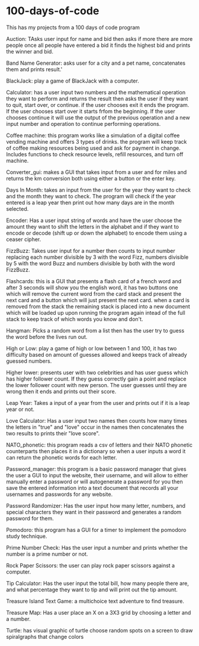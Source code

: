 # 100-days-of-code
This has my projects from a 100 days of code program

Auction: TAsks user input for name and bid then asks if more there are more people once all people have entered a bid it finds the highest bid and prints the winner and bid.

Band Name Generator: asks user for a city and a pet name, concatenates them and prints result.'

BlackJack: play a game of BlackJack with a computer.

Calculator: has a user input two numbers and the mathematical operation they want to perform and returns the result then asks the user if they want to quit, start over, or continue. if the user chooses exit it ends the program. If the user chooses start over it starts frfom the beginning. If the user chooses continue it will use the output of the previous operation and a new input number and operation to continue performing operations. 

Coffee machine: this program works like a simulation of a digital coffee vending machine and offers 3 types of drinks. the program will keep track of coffee making resources being used and ask for payment in change. Includes functions to check resource levels, refill resources, and turn off machine.

Converter_gui: makes a GUI that takes input from a user and for miles and returns the km conversion both using either a button or the enter key.

Days In Month: takes an input from the user for the year they want to check and the month they want to check. The program will check if the year entered is a leap year then print out how many days are in the month selected.

Encoder: Has a user input string of words and have the user choose the amount they want to shift the letters in the alphabet and if they want to encode or decode (shift up or down the alphabet) to encode them using a ceaser cipher.

FizzBuzz: Takes user input for a number then counts to input number replacing each number divisible by 3 with the word Fizz, numbers divisible by 5 with the word Buzz and numbers divisible by both with the word FizzBuzz.

Flashcards: this is a GUI that presents a flash card of a french word and after 3 seconds will show you the english word, it has two buttons one which will remove the current word from the card stack and present the next card and a button which will just present the next card. when a card is removed from the stack the remaining stack is placed into a new document which will be loaded up upon running the program again intead of the full stack to keep track of which words you know and don't.

Hangman: Picks a random word from a list then has the user try to guess the word before the lives run out.

High or Low: play a game of high or low between 1 and 100, it has two difficulty based on amount of guesses allowed and keeps track of already guessed numbers.

Higher lower: presents user with two celebrities and has user guess which has higher follower count. If they guess correctly gain a point and replace the lower follower count with new person. The user guesses until they are wrong then it ends and prints out their score.

Leap Year: Takes a input of a year from the user and prints out if it is a leap year or not.

Love Calculator: Has a user input two names then counts how many times the letters in "true" and "love" occur in the names then concatenates the two results to prints their "love score".

NATO_phonetic: this program reads a csv of letters and their NATO phonetic counterparts then places it in a dictionary so when a user inputs a word it can return the phonetic words for each letter.

Password_manager: this program is a basic password manager that gives the user a GUI to input the website, their username, and will allow to either manually enter a password or will autogenerate a password for you
then save the entered information into a text document that records all your usernames and passwords for any website.

Password Randomizer: Has the user input how many letter, numbers, and special characters they want in their password and generates a random password for them. 

Pomodoro: this program has a GUI for a timer to implement the pomodoro study technique.

Prime Number Check: Has the user input a number and prints whether the number is a prime number or not.

Rock Paper Scissors: the user can play rock paper scissors against a computer.

Tip Calculator: Has the user input the total bill, how many people there are, and what percentage they want to tip and will print out the tip amount.

Treasure Island Text Game: a multichoice text adventure to find treasure.

Treasure Map: Has a user place an X on a 3X3 grid by choosing a letter and a number. 

Turtle: has visual graphic of turtle choose random spots on a screen to draw spiralgraphs that change colors
